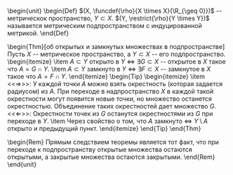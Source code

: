 \begin{unit}
\begin{Def}
$(X, \funcdef{\rho}{X \times X}{\R_{\geq 0}})$ -- метрическок пространство, $Y \subset X$.
$(Y, \restrict{\rho}{Y \times Y})$ называется метрическим подпространством с индуцированной метрикой.
\end{Def}

\begin{Thm}[об открытых и замкнутых множествах в подпространстве]
Пусть $X$ -- метрическое пространство, а $Y \subset X$ -- его подпространство.
\begin{itemize}
\item $A \subset Y$ открыто в $Y$ $\Leftrightarrow$ $\exists G \subset X$ -- открытое в $X$
такое что $A = G \cap Y$.
\item $A \subset Y$ замкнуто в $Y$ $\Leftrightarrow$ $\exists F \subset X$ -- замкнутое в $X$
такое что $A = F \cap Y$.
\end{itemize}
\begin{Tip}
\begin{itemize}
\item <<$\Rightarrow$>>: У каждой точки $A$ можно взять окрестность (которая задается радиусом) из $A$.
При переходе в надпространство $X$ в каждой такой окрестности могут появится новые точки, но множество останется
окрестностью. Объединение таких окрестностей дает множество $G$.
<<$\Leftarrow$>>: Окрестности точек из $G$ останутся окрестностями из $G$ при переходе в $Y$.
\item Через свойство о том, что $A$ замкнуто $\Leftrightarrow$ $Y \setminus A$ открыто и предыдущий пункт.
\end{itemize}
\end{Tip}
\end{Thm}

\begin{Rem}
Прямым следствием теоремы является тот факт, что при переходе к подпространству открытые множества остаются
открытыми, а закрытые множества остаются закрытыми.
\end{Rem}
\end{unit}
